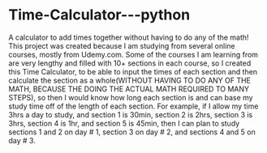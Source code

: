 # Time-Calculator---python
A calculator to add times together without having to do any of the math!
This project was created because I am studying from several online courses, mostly 
from Udemy.com. Some of the courses I am learning from are very lengthy and filled 
with 10+ sections in each course, so I created this Time Calculator, to be able to 
input the times of each section and then calculate the section as a whole(WITHOUT 
HAVING TO DO ANY OF THE MATH, BECAUSE THE DOING THE ACTUAL MATH REQUIRED TO MANY STEPS), 
so then I would know how long each section is and can base my study time off of the 
length of each section. For example, if I allow my time 3hrs a day to study, and 
section 1 is 30min, section 2 is 2hrs, section 3 is 3hrs, section 4 is 1hr, and 
section 5 is 45min, then I can plan to study sections 1 and 2 on day # 1, section 3 
on day # 2, and sections 4 and 5 on day # 3.
